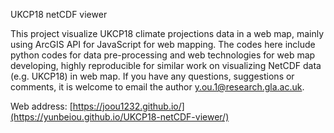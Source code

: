 UKCP18 netCDF viewer

This project visualize UKCP18 climate projections data in a web map, mainly using ArcGIS API for JavaScript for web mapping.
The codes here include python codes for data pre-processing and web technologies for web map developing, highly reproducible for similar work on visualizing NetCDF data (e.g. UKCP18) in web map. 
If you have any questions, suggestions or comments, it is welcome to email the author y.ou.1@research.gla.ac.uk.

Web address: [https://joou1232.github.io/](https://yunbeiou.github.io/UKCP18-netCDF-viewer/)
